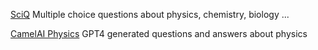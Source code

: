 
[SciQ](https://allenai.org/data/sciq) Multiple choice questions about physics, chemistry, biology ...

[CamelAI Physics](https://huggingface.co/datasets/camel-ai/physics) GPT4 generated questions and answers about physics
